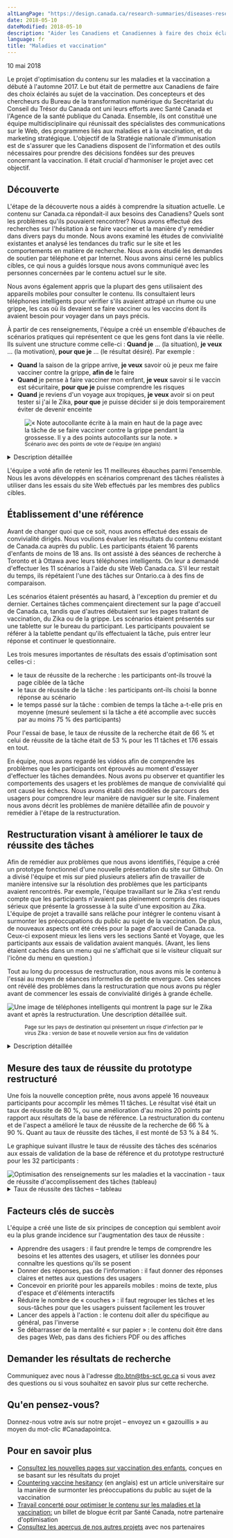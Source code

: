 ```yaml
---
altLangPage: "https://design.canada.ca/research-summaries/diseases-research-summary.html"
date: 2018-05-10
dateModified: 2018-05-10
description: "Aider les Canadiens et Canadiennes à faire des choix éclairés en matière de vaccination. Date : Automne 2017"
language: fr
title: "Maladies et vaccination"
---
```

<p class="post-meta">
  <time itemprop="datePublished">10 mai 2018</time>
</p>
<p>Le projet d'optimisation du contenu sur les maladies et la vaccination a débuté à
  l'automne 2017. Le but était de permettre aux Canadiens de faire des choix éclairés au
  sujet de la vaccination. Des concepteurs et des chercheurs du Bureau de la
  transformation numérique du Secrétariat du Conseil du Trésor du Canada ont uni leurs
  efforts avec Santé Canada et l'Agence de la santé publique du Canada. Ensemble, ils
  ont constitué une équipe multidisciplinaire qui réunissait des spécialistes des
  communications sur le Web, des programmes liés aux maladies et à la vaccination, et
  du marketing stratégique. L'objectif de la Stratégie nationale d'immunisation est de
  s'assurer que les Canadiens disposent de l'information et des outils nécessaires pour
  prendre des décisions fondées sur des preuves concernant la vaccination. Il était crucial
  d'harmoniser le projet avec cet objectif.</p>
<h2 id="discovery">Découverte</h2>
<p>L'étape de la découverte nous a aidés à comprendre la situation actuelle. Le contenu sur Canada.ca répondait-il aux besoins des Canadiens? Quels sont les problèmes qu'ils pouvaient rencontrer? Nous avons effectué des recherches sur l'hésitation à se faire vacciner et la manière d'y remédier dans divers pays du monde. Nous avons examiné les études de convivialité existantes et analysé les tendances du trafic sur le site et les comportements en matière de recherche. Nous avons étudié les demandes de soutien par téléphone et par Internet. Nous avons ainsi cerné les publics cibles, ce qui nous a guidés lorsque nous avons communiqué avec les personnes concernées par le contenu actuel sur le site. </p>
<p>Nous avons également appris que la plupart des gens utilisaient des appareils mobiles pour consulter le contenu. Ils consultaient leurs téléphones intelligents pour vérifier s'ils avaient attrapé un rhume ou une grippe, les cas où ils devaient se faire vacciner ou les vaccins dont ils avaient besoin pour voyager dans un pays précis.</p>
<p>À partir de ces renseignements, l'équipe a créé un ensemble d'ébauches de scénarios pratiques qui représentent ce que les gens font dans la vie réelle. Ils suivent une structure comme celle-ci&nbsp;: <strong>Quand je</strong> … (la situation), <strong>je veux</strong> …  (la motivation), <strong>pour que je</strong> … (le résultat désiré). Par exemple&nbsp;:</p>
<ul>
  <li><strong>Quand</strong> la saison de la grippe arrive, <strong>je veux</strong> savoir où je peux me faire vacciner contre la grippe, <strong>afin de</strong> le faire</li>
  <li><strong>Quand</strong> je pense à faire vacciner mon enfant, <strong>je veux</strong> savoir si le vaccin est sécuritaire, <strong>pour que je</strong> puisse comprendre les risques</li>
  <li><strong>Quand</strong> je reviens d'un voyage aux tropiques, <strong>je veux</strong> avoir si on peut tester si j'ai le Zika, <strong>pour que</strong> je puisse décider si je dois temporairement éviter de devenir enceinte</li>
</ul>
<figure> <img class="img-responsive" alt="«&nbsp;Note autocollante écrite à la main en haut de la page avec la tâche de se faire vacciner contre la grippe pendant la grossesse. Il y a des points autocollants sur la note.&nbsp;»" src="/resumes-recherche/images/task_JTBD.jpg" />
  <figcaption><small>Scénario avec des points de vote de l'équipe (en anglais)</small></figcaption>
</figure>
<div class="col-md-8 row">
  <details>
    <summary> Description détaillée </summary>
    <p>[Tâche faisant l'objet d'un vote, qui est sur une feuille de papier imprimée]</p>
    <p>C'est la saison de la grippe et une membre de la famille est enceinte. Découvrez si elle se ferait vacciner contre la grippe pendant sa grossesse.</p>
    <ul>
      <li>Commencez par le scénario F</li>
    </ul>
    <p>Choisissez votre réponse ci-dessous&nbsp;:</p>
    <ul>
      <li>Il est dit spécifiquement qu'elle ne devrait pas se faire vacciner contre la grippe</li>
      <li>Il est dit spécifiquement qu'elle devrait se faire vacciner contre la grippe</li>
      <li>Je n'ai pas trouvé ou ne pense pas pouvoir trouver la réponse en moins de 5 minutes</li>
    </ul>
    <p>[Les notes autocollantes sont placées sur la tâche imprimée]</p>
    <p>[Note autocollante 1&nbsp;: Histoire d'emploi]  Quand je suis enceinte, je veux savoir quels vaccins je peux recevoir afin de protéger mon enfant et de ne pas lui faire de mal. [Il y a 10 points de vote sur cette note]</p>
    <p>[Note autocollante 2] Difficulté avec la section sur l'immunisation, pas avec celle sur la grippe</p>
    <p>[Note autocollante 3] Grippe</p>
    <p>[Note autocollante 4] Immunisation</p>
  </details>
</div>
<p>L'équipe a voté afin de retenir les 11 meilleures ébauches parmi l'ensemble. Nous les avons développés en scénarios comprenant des tâches réalistes à utiliser dans les essais du site Web effectués par les membres des publics cibles.</p>
<h2 id="establishing-a-baseline">Établissement d'une référence</h2>
<p>Avant de changer quoi que ce soit, nous avons effectué des essais de convivialité dirigés. Nous voulions évaluer les résultats du contenu existant de Canada.ca auprès du public. Les participants étaient 16 parents d'enfants de moins de 18 ans. Ils ont assisté à des séances de recherche à Toronto et à Ottawa avec leurs téléphones intelligents. On leur a demandé d'effectuer les 11 scénarios à l'aide du site Web Canada.ca. S'il leur restait du temps, ils répétaient l'une des tâches sur Ontario.ca à des fins de comparaison.</p>
<p>Les scénarios étaient présentés au hasard, à l'exception du premier et du dernier. Certaines tâches commençaient directement sur la page d'accueil de Canada.ca, tandis que d'autres débutaient sur les pages traitant de vaccination, du Zika ou de la grippe. Les scénarios étaient présentés sur une tablette sur le bureau du participant. Les participants pouvaient se référer à la tablette pendant qu'ils effectuaient la tâche, puis entrer leur réponse et continuer le questionnaire.</p>
<p>Les trois mesures importantes de résultats des essais d'optimisation sont celles-ci&nbsp;:</p>
<ul>
  <li>le taux de réussite de la recherche&nbsp;: les participants ont-ils trouvé la page ciblée de la tâche</li>
  <li>le taux de réussite de la tâche&nbsp;: les participants ont-ils choisi la bonne réponse au scénario</li>
  <li>le temps passé sur la tâche&nbsp;: combien de temps la tâche a-t-elle pris en moyenne (mesuré seulement si la tâche a été accomplie avec succès par au moins 75&nbsp;% des participants)</li>
</ul>
<p>Pour l'essai de base, le taux de réussite de la recherche était de 66&nbsp;% et celui de réussite de la tâche était de 53&nbsp;% pour les 11 tâches et 176 essais en tout.</p>
<p>En équipe, nous avons regardé les vidéos afin de comprendre les problèmes que les participants ont éprouvés au moment d'essayer d'effectuer les tâches demandées. Nous avons pu observer et quantifier les comportements des usagers et les problèmes de manque de convivialité qui ont causé les échecs. Nous avons établi des modèles de parcours des usagers pour comprendre leur manière de naviguer sur le site. Finalement nous avons décrit les problèmes de manière détaillée afin de pouvoir y remédier à l'étape de la restructuration.</p>
<h2 id="redesign-to-improve-task-success">Restructuration visant à améliorer le taux de réussite des tâches</h2>
<p>Afin de remédier aux problèmes que nous avons identifiés, l'équipe a créé un prototype fonctionnel d'une nouvelle présentation du site sur Github. On a divisé l'équipe et mis sur pied plusieurs ateliers afin de travailler de manière intensive sur la résolution des problèmes que les participants avaient rencontrés. Par exemple, l'équipe travaillant sur le Zika s'est rendu compte que les participants n'avaient pas pleinement compris des risques sérieux que présente la grossesse à la suite d'une exposition au Zika. L'équipe de projet a travaillé sans relâche pour intégrer le contenu visant à surmonter les préoccupations du public au sujet de la vaccination. De plus, de nouveaux aspects ont été créés pour la page d'accueil de Canada.ca. Ceux-ci exposent mieux les liens vers les sections Santé et Voyage, que les participants aux essais de validation avaient manqués. (Avant, les liens étaient cachés dans un menu qui ne s'affichait que si le visiteur cliquait sur l'icône du menu en question.) </p>
<p>Tout au long du processus de restructuration, nous avons mis le contenu à l'essai au moyen de séances informelles de petite envergure. Ces séances ont révélé des problèmes dans la restructuration que nous avons pu régler avant de commencer les essais de convivialité dirigés à grande échelle.</p>
<div><img class="img-responsive" alt="Une image de téléphones intelligents qui montrent la page sur le Zika avant et après la restructuration. Une description détaillée suit." src="/resumes-recherche/images/zika_telephones.png" /></div>
<div class="col-md-8 row">
  <figure>
    <figcaption><small>Page sur les pays de destination qui présentent un risque d'infection par le virus Zika&nbsp;: version de base et nouvelle version aux fins de validation</small></figcaption>
  </figure>
  <details>
    <summary> Description détaillée </summary>
    <p> Deux téléphones, dont l'un est marqué «&nbsp;version de base&nbsp;» et l'autre «&nbsp;nouvelle version&nbsp;», affichent deux versions d'une même page. Le titre de la page de «&nbsp;version de base&nbsp;» est «&nbsp;Pays où il y a des cas récents et continus d'infection par le virus Zika&nbsp;». Il est suivi de deux longs paragraphes de texte trop petit pour le lire. Une liste de pays commençant par la lettre «&nbsp;A&nbsp;» s'ensuit, en commençant par Angola, Anguilla, Antigua-et-Barbuda, Argentine et Aruba. Une flèche annotée des mots «&nbsp;Trop petits pour pouvoir toucher, cliquer pour voir la réponse&nbsp;» pointe vers la liste de pays. </p>
    <p> La page de «&nbsp;nouvelle version&nbsp;» est intitulée «&nbsp;Virus Zika&nbsp;: destinations de voyage qui présentent un risque d'infection par le Zika&nbsp;». Suit une liste de six liens trop petits pour les lire, dont un est surligné. Une flèche annotée des mots «&nbsp;Tâches regroupées, titre simplifié&nbsp;» pointe vers ce lien.</p>
    <p> Il y a ensuite un court paragraphe de texte trop petit pour le lire, puis un champ de recherche, et finalement un tableau. Le tableau affiche des noms de pays, avec les mots «&nbsp;Aucun risque de Zika&nbsp;», «&nbsp;Faible risque de Zika&nbsp;» ou «&nbsp;Risque élevé de Zika&nbsp;» à côté d'eux. Une flèche pointe vers cette liste, annotée des mots «&nbsp;Tous les pays énumérés, réponses visibles&nbsp;». </p>
  </details>
  <h2 id="measuring-success-rates-on-the-redesigned-prototype">Mesure des taux de réussite du prototype restructuré</h2>
  <p>Une fois la nouvelle conception prête, nous avons appelé 16 nouveaux participants pour accomplir les mêmes 11 tâches. Le résultat visé était un taux de réussite de 80&nbsp;%, ou une amélioration d'au moins 20 points par rapport aux résultats de la base de référence. La restructuration du contenu et de l'aspect a amélioré le taux de réussite de la recherche de 66&nbsp;% à 90&nbsp;%. Quant au taux de réussite des tâches, il est monté de 53&nbsp;% à 84&nbsp;%.</p>
  <p>Le graphique suivant illustre le taux de réussite des tâches des scénarios aux essais de validation de la base de référence et du prototype restructuré pour les 32 participants&nbsp;:</p>
</div>
<div><img class="img-responsive hidden-sm hidden-xs" alt="Optimisation des renseignements sur les maladies et la vaccination - taux de réussite d'accomplissement des tâches (tableau)" src="/resumes-recherche/images/Base-Validation-Resultats.jpg"/></div>
<div class="col-md-8 row">
  <details>
    <summary> Taux de réussite des tâches – tableau </summary>
    <p>Mesure de base au début du projet, validation sur prototype restructuré par l'équipe de projet.</p>
    <div class="table-bravo">
      <table class="table table-bordered">
        <thead>
          <tr>
            <th scope="col">Tâche</th>
            <th scope="col">Base</th>
            <th scope="col">Validation</th>
          </tr>
        </thead>
        <tbody>
          <tr>
            <td>1. Conseil pour se protéger contre la grippe&nbsp;: vaccin</td>
            <td  >69%</td>
            <td>87%</td>
          </tr>
          <tr>
            <td>2. Myth du vaccin qui cause l'autisme</td>
            <td  >13%</td>
            <td>80%</td>
          </tr>
          <tr>
            <td>3. Test de dépistage du Zika au retour de voyage</td>
            <td  >75%</td>
            <td>100%</td>
          </tr>
          <tr>
            <td>4. Comment éviter d'attraper le Zika&nbsp;: pays</td>
            <td  >69%</td>
            <td>100%</td>
          </tr>
          <tr>
            <td>5. Premier calendrier de vaccination pour les nouveau-nés</td>
            <td  >50%</td>
            <td>75%</td>
          </tr>
          <tr>
            <td>6. Vaccin contre la grippe pendant la grossesse</td>
            <td>75%</td>
            <td>94%</td>
          </tr>
          <tr>
            <td>7. Symptômes de la grippe&nbsp;: maux de tête, fièvre</td>
            <td  >50%</td>
            <td>94%</td>
          </tr>
          <tr>
            <td>8. Surveillance de l'influenza&nbsp;: cas de la semaine dernière</td>
            <td  >94%</td>
            <td>88%</td>
          </tr>
          <tr>
            <td>9. Italie&nbsp;: alerte médicale, rougeole</td>
            <td  >50%</td>
            <td>69%</td>
          </tr>
          <tr>
            <td>10. Vaccins pour les voyages au Mexique</td>
            <td  >13%</td>
            <td>69%</td>
          </tr>
          <tr>
            <td>11. Grippe H3N2 dans le vaccin de cette année</td>
            <td  >31%</td>
            <td>73%</td>
          </tr>
        </tbody>
      </table>
    </div>
    <p>32 participants total</p>
  </details>
</div>
<h2>Facteurs clés de succès</h2>
<p>L'équipe a créé une liste de six principes de conception qui semblent avoir eu la plus grande incidence sur l'augmentation des taux de réussite&nbsp;: </p>
<ul>
  <li>Apprendre des usagers&nbsp;: il faut prendre le temps de comprendre les besoins et les attentes des usagers, et utiliser les données pour connaître les questions qu'ils se posent</li>
  <li>Donner des réponses, pas de l'information&nbsp;: il faut donner des réponses claires et nettes aux questions des usagers </li>
  <li>Concevoir en priorité pour les appareils mobiles&nbsp;: moins de texte, plus d'espace et d'éléments interactifs</li>
  <li>Réduire le nombre de «&nbsp;couches&nbsp;»&nbsp;: il faut regrouper les tâches et les sous-tâches pour que les usagers puissent facilement les trouver </li>
  <li>Lancer des appels à l'action&nbsp;: le contenu doit aller du spécifique au général, pas l'inverse</li>
  <li>Se débarrasser de la mentalité «&nbsp;sur papier&nbsp;»&nbsp;: le contenu doit être dans des pages Web, pas dans des fichiers PDF ou des affiches</li>
</ul>
<h2> Demander les résultats de recherche </h2>
<p>Communiquez avec nous à l'adresse <a href="mailto:dto.btn@tbs-sct.gc.ca">dto.btn@tbs-sct.gc.ca</a> si vous avez des questions ou  si vous souhaitez en savoir plus sur cette recherche.</p>
<h2>Qu'en pensez-vous? </h2>
<p>Donnez-nous votre avis sur notre projet – envoyez un «&nbsp;gazouillis&nbsp;» au moyen du mot-clic #Canadapointca.</p>
<h2>Pour en savoir plus </h2>
<ul>
  <li><a href="https://www.canada.ca/fr/sante-publique/services/vaccinations-pour-enfants.html">Consultez les nouvelles pages sur vaccination des enfants</a>, conçues en se basant sur les résultats du projet</li>
  <li><a href="http://pediatrics.aappublications.org/content/early/2016/08/25/peds.2016-2146">Countering vaccine hesitancy</a> (en anglais) est un article universitaire sur la manière de surmonter les préoccupations du public au sujet de la vaccination</li>
  <li><a href=" {{ '/2018/05/10/concerte-sante.html' | prepend: site.urlalt[ page.language ] }} ">Travail concerté pour optimiser le contenu sur les maladies et la vaccination:</a> un billet de blogue écrit par Santé Canada, notre partenaire d'optimisation</li>
  <li><a href=" {{ '/pages/apercu-projet.html' | prepend: site.urlalt[ page.language ] }} ">Consultez les aperçus de nos autres projets</a> avec nos partenaires</li>
</ul>